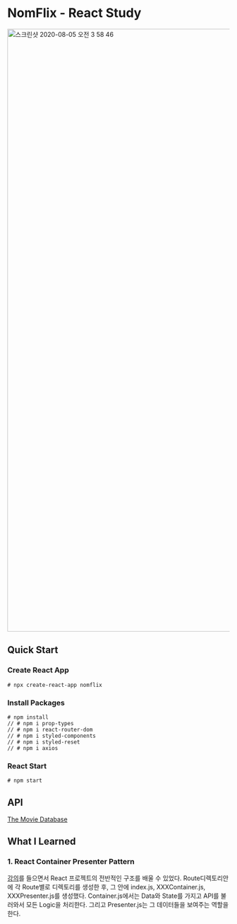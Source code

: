 # NomFlix - React Study

<img width="1363" alt="스크린샷 2020-08-05 오전 3 58 46" src="https://user-images.githubusercontent.com/46708207/89333540-0e51b980-d6d0-11ea-8c81-d3b375a8562a.png">


## Quick Start

### Create React App
```
# npx create-react-app nomflix
```

### Install Packages
```
# npm install 
// # npm i prop-types
// # npm i react-router-dom
// # npm i styled-components
// # npm i styled-reset
// # npm i axios
```

### React Start
```
# npm start
```

## API 

[The Movie Database](https://www.themoviedb.org/)

## What I Learned

### 1. React Container Presenter Pattern
[강의](https://nomadcoders.co/react-for-beginners)를 들으면서 React 프로젝트의 전반적인 구조를 배울 수 있었다. Route디렉토리안에 각 Route별로 디렉토리를 생성한 후, 그 안에 index.js, XXXContainer.js, XXXPresenter.js를 생성했다. Container.js에서는 Data와 State를 가지고 API를 불러와서 모든 Logic을 처리한다. 그리고 Presenter.js는 그 데이터들을 보여주는 역할을 한다. 
